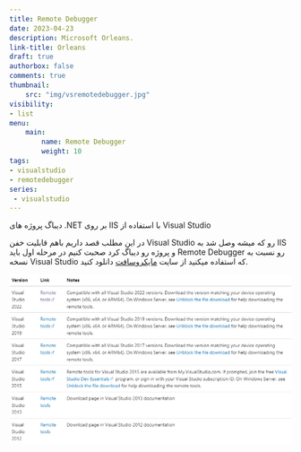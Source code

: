 ```yaml
---
title: Remote Debugger
date: 2023-04-23
description: Microsoft Orleans.
link-title: Orleans
draft: true
authorbox: false
comments: true
thumbnail:
    src: "img/vsremotedebugger.jpg"
visibility:
- list
menu:
    main:
        name: Remote Debugger
        weight: 10
tags:
- visualstudio
- remotedebugger
series:
 - visualstudio
---
```

دیباگ پروژه های .NET بر روی IIS با استفاده از Visual Studio
<!--more-->

در این مطلب قصد داریم باهم قابلیت خفن Visual Studio رو که میشه وصل شد به IIS و پروژه رو دیباگ کرد صحبت کنیم
در مرحله اول باید Remote Debugger رو نسبت به نسخه Visual Studio که استفاده میکنید از سایت [مایکروسافت](https://learn.microsoft.com/en-us/visualstudio/debugger/remote-debugging?view=vs-2022) دانلود کنید.
<!--more-->
![Visual Studio Remote Debugger](/img/visualstudioremotedebuggermicrosoftpage.jpg)
